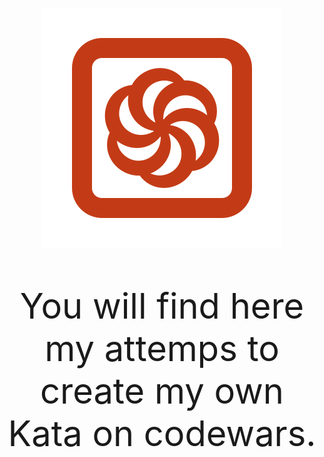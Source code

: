 <p align="center">
<img src="docs/codewars.png" /></p>

<p align="center" style=font-size:4em;>   You will find here my attemps to create my own Kata on codewars.</p>

